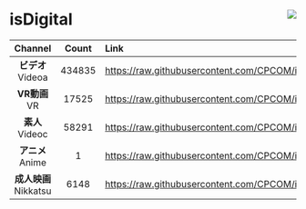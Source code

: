 # isDigital <img align="right" src="https://img.shields.io/github/last-commit/CPCOM/isDigital"/>  
  
| Channel | Count | Link |  
| :-----: | :---: | :--- |  
|**ビデオ**<br />Videoa | 434835 | https://raw.githubusercontent.com/CPCOM/isDigital/main/Videoa.txt |  
|**VR動画**<br />VR | 17525 | https://raw.githubusercontent.com/CPCOM/isDigital/main/VR.txt |  
|**素人**<br />Videoc | 58291 | https://raw.githubusercontent.com/CPCOM/isDigital/main/Videoc.txt |  
|**アニメ**<br />Anime | 1 | https://raw.githubusercontent.com/CPCOM/isDigital/main/Anime.txt |  
|**成人映画**<br />Nikkatsu | 6148 | https://raw.githubusercontent.com/CPCOM/isDigital/main/Nikkatsu.txt |  